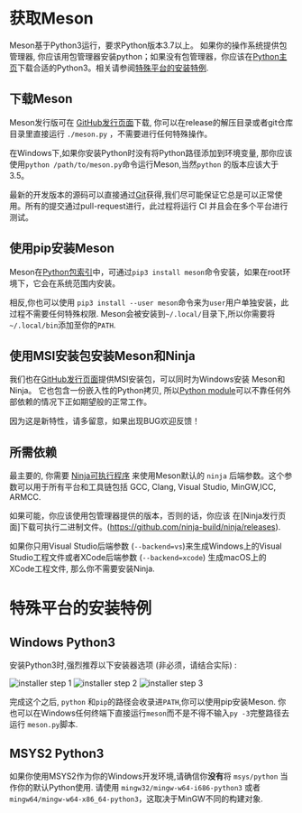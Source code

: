 # 获取Meson

Meson基于Python3运行，要求Python版本3.7以上。 如果你的操作系统提供包管理器, 你应该用包管理器安装python；如果没有包管理器，你应该在[Python主页]下载合适的Python3。相关请参阅[特殊平台的安装特例](#特殊平台的安装特例).

## 下载Meson

Meson发行版可在 [GitHub发行页面]下载, 你可以在release的解压目录或者git仓库目录里直接运行 `./meson.py` ，不需要进行任何特殊操作。

在Windows下,如果你安装Python时没有将Python路径添加到环境变量, 那你应该使用`python /path/to/meson.py`命令运行Meson,当然`python` 的版本应该大于3.5。

最新的开发版本的源码可以直接通过[Git]获得,我们尽可能保证它总是可以正常使用。所有的提交通过pull-request进行，此过程将运行 CI 并且会在多个平台进行测试。

## 使用pip安装Meson

Meson在[Python包索引]中，可通过`pip3 install meson`命令安装，如果在root环境下，它会在系统范围内安装。

相反,你也可以使用 `pip3 install --user meson`命令来为`user`用户单独安装，此过程不需要任何特殊权限. Meson会被安装到`~/.local/`目录下,所以你需要将 `~/.local/bin`添加至你的`PATH`.

## 使用MSI安装包安装Meson和Ninja

我们也在[GitHub发行页面]提供MSI安装包，可以同时为Windows安装 Meson和Ninja。 它也包含一份嵌入性的Python拷贝, 所以[Python module](Python-module.md)可以不靠任何外部依赖的情况下正如期望般的正常工作。

因为这是新特性，请多留意，如果出现BUG欢迎反馈！

## 所需依赖

最主要的, 你需要 [Ninja可执行程序] 来使用Meson默认的
`ninja` 后端参数。这个参数可以用于所有平台和工具链包括 GCC, Clang, Visual Studio, MinGW,ICC, ARMCC.

如果可能，你应该使用包管理器提供的版本，否则的话，你应该
在[Ninja发行页面]下载可执行二进制文件。(https://github.com/ninja-build/ninja/releases).

如果你只用Visual Studio后端参数 (`--backend=vs`)来生成Windows上的Visual Studio工程文件或者XCode后端参数 (`--backend=xcode`) 生成macOS上的
XCode工程文件, 那么你不需要安装Ninja.

# 特殊平台的安装特例

## Windows Python3

安装Python3时,强烈推荐以下安装器选项 (非必须，请结合实际) :

![installer step 1](images/py3-install-1.png "Enable 'Add Python 3.6 to PATH' and click 'Customize installation'")
![installer step 2](images/py3-install-2.png "Optional Features: ensure 'pip' is enabled")
![installer step 3](images/py3-install-3.png "Advanced Options: enable 'Install for all users'")

完成这个之后, `python` 和`pip`的路径会收录进`PATH`,你可以使用pip安装Meson. 你也可以在Windows任何终端下直接运行`meson`而不是不得不输入`py -3`完整路径去运行 `meson.py`脚本.

## MSYS2 Python3

如果你使用MSYS2作为你的Windows开发环境,请确信你**没有**将 `msys/python` 当作你的默认Python使用. 请使用 `mingw32/mingw-w64-i686-python3` 或者 `mingw64/mingw-w64-x86_64-python3`，这取决于MinGW不同的构建对象.

  [GitHub发行页面]: https://github.com/mesonbuild/meson/releases
  [Python包索引]: https://pypi.python.org/pypi/meson/
  [Git]: https://github.com/mesonbuild/meson
  [Python主页]: https://www.python.org/downloads/
  [Ninja可执行程序]: https://ninja-build.org/
